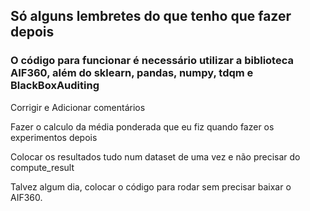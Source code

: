 ## Só alguns lembretes do que tenho que fazer depois
### O código para funcionar é necessário utilizar a biblioteca AIF360, além do sklearn, pandas, numpy, tdqm e BlackBoxAuditing

Corrigir e Adicionar comentários

Fazer o calculo da média ponderada que eu fiz quando fazer os experimentos depois

Colocar os resultados tudo num dataset de uma vez e não precisar do compute_result

Talvez algum dia, colocar o código para rodar sem precisar baixar o AIF360.
